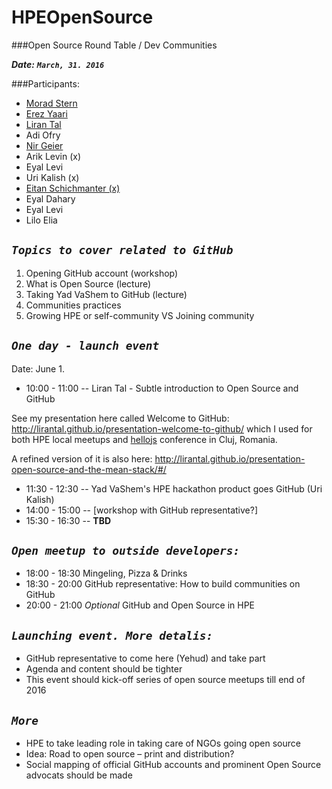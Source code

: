 # HPEOpenSource

###Open Source Round Table / Dev Communities

***Date:*** ***`March, 31. 2016`***

###Participants:

- [Morad Stern](https://github.com/MoradST)
- [Erez Yaari](https://github.com/whomper)
- [Liran Tal](https://github.com/lirantal)
- Adi Ofry
- [Nir Geier](https://github.com/nirgeier)
- Arik Levin (x)
- Eyal Levi
- Uri Kalish (x)
- [Eitan Schichmanter (x)](https://github.com/eitanshp)
- Eyal Dahary
- Eyal Levi
- Lilo Elia

***`Topics to cover related to GitHub`***
-----------------------------------------

1. Opening GitHub account (workshop)
2. What is Open Source (lecture)
3. Taking Yad VaShem to GitHub (lecture)
4. Communities practices
5. Growing HPE or self-community VS Joining community


***`One day - launch event`***
---------------------------------- 

Date: June 1.  
* 10:00 - 11:00 -- Liran Tal - Subtle introduction to Open Source and GitHub 

See my presentation here called Welcome to GitHub: http://lirantal.github.io/presentation-welcome-to-github/ which I used for both HPE local meetups and [hellojs](hellojs.org) conference in Cluj, Romania.

A refined version of it is also here: http://lirantal.github.io/presentation-open-source-and-the-mean-stack/#/

* 11:30 - 12:30 -- Yad VaShem's HPE hackathon product goes GitHub (Uri Kalish)  
* 14:00 - 15:00 -- [workshop with GitHub representative?]  
* 15:30 - 16:30 -- __TBD__  

***`Open meetup to outside developers:`***
------------------------------------------
* 18:00 - 18:30 Mingeling, Pizza & Drinks
* 18:30 - 20:00 GitHub representative: How to build communities on GitHub
* 20:00 - 21:00 *Optional* GitHub and Open Source in HPE

***`Launching event. More detalis:`***
--------------------------------------

- GitHub representative to come here (Yehud) and take part 
- Agenda and content should be tighter
- This event should kick-off series of open source meetups till end of 2016 

***`More`***
------------
- HPE to take leading role in taking care of NGOs going open source 
- Idea: Road to open source – print and distribution?
- Social mapping of official GitHub accounts and prominent Open Source advocats should be made 










